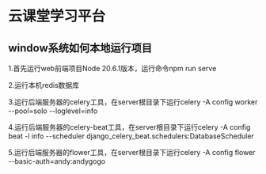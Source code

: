 # 云课堂学习平台

## window系统如何本地运行项目

1.首先运行web前端项目Node 20.6.1版本，运行命令npm run serve

2.运行本机redis数据库

3.运行后端服务器的celery工具，在server根目录下运行celery -A config worker --pool=solo --loglevel=info

4.运行后端服务器的celery-beat工具，在server根目录下运行celery -A config beat -l info --scheduler django_celery_beat.schedulers:DatabaseScheduler

5.运行后端服务器的flower工具，在server根目录下运行celery -A config flower --basic-auth=andy:andygogo

